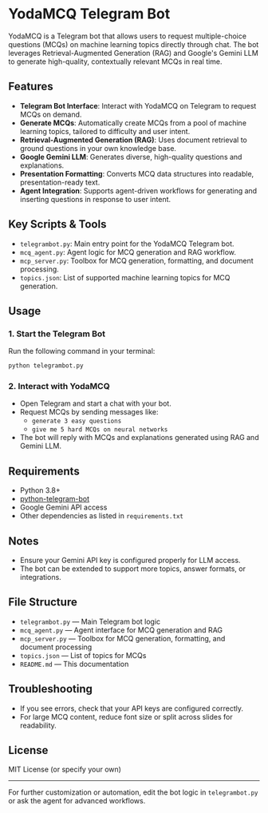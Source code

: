 # YodaMCQ Telegram Bot

YodaMCQ is a Telegram bot that allows users to request multiple-choice questions (MCQs) on machine learning topics directly through chat. The bot leverages Retrieval-Augmented Generation (RAG) and Google's Gemini LLM to generate high-quality, contextually relevant MCQs in real time.

## Features
- **Telegram Bot Interface**: Interact with YodaMCQ on Telegram to request MCQs on demand.
- **Generate MCQs**: Automatically create MCQs from a pool of machine learning topics, tailored to difficulty and user intent.
- **Retrieval-Augmented Generation (RAG)**: Uses document retrieval to ground questions in your own knowledge base.
- **Google Gemini LLM**: Generates diverse, high-quality questions and explanations.
- **Presentation Formatting**: Converts MCQ data structures into readable, presentation-ready text.
- **Agent Integration**: Supports agent-driven workflows for generating and inserting questions in response to user intent.

## Key Scripts & Tools
- `telegrambot.py`: Main entry point for the YodaMCQ Telegram bot.
- `mcq_agent.py`: Agent logic for MCQ generation and RAG workflow.
- `mcp_server.py`: Toolbox for MCQ generation, formatting, and document processing.
- `topics.json`: List of supported machine learning topics for MCQ generation.

## Usage
### 1. Start the Telegram Bot
Run the following command in your terminal:

```bash
python telegrambot.py
```

### 2. Interact with YodaMCQ
- Open Telegram and start a chat with your bot.
- Request MCQs by sending messages like:
  - `generate 3 easy questions`
  - `give me 5 hard MCQs on neural networks`
- The bot will reply with MCQs and explanations generated using RAG and Gemini LLM.

## Requirements
- Python 3.8+
- [python-telegram-bot](https://python-telegram-bot.org/)
- Google Gemini API access
- Other dependencies as listed in `requirements.txt`

## Notes
- Ensure your Gemini API key is configured properly for LLM access.
- The bot can be extended to support more topics, answer formats, or integrations.

## File Structure
- `telegrambot.py` — Main Telegram bot logic
- `mcq_agent.py` — Agent interface for MCQ generation and RAG
- `mcp_server.py` — Toolbox for MCQ generation, formatting, and document processing
- `topics.json` — List of topics for MCQs
- `README.md` — This documentation

## Troubleshooting
- If you see errors, check that your API keys are configured correctly.
- For large MCQ content, reduce font size or split across slides for readability.

## License
MIT License (or specify your own)

---
For further customization or automation, edit the bot logic in `telegrambot.py` or ask the agent for advanced workflows.
